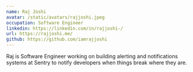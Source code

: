 ```yaml
---
name: Raj Joshi
avatar: /static/avatars/rajjoshi.jpeg
occupation: Software Engineer
linkedin: https://linkedin.com/in/rajjoshi-/
url: https://rajjoshi.me/
github: https://github.com/iamrajjoshi
---
```


Raj is Software Engineer working on building alerting and notifications systems at Sentry to notify developers when things break where they are.
